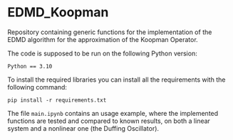 # EDMD_Koopman
Repository containing generic functions for the implementation of the EDMD algorithm for the approximation of the Koopman Operator.

The code is supposed to be run on the following Python version:
```console
Python == 3.10
```

To install the required libraries you can install all the requirements with the following command:
```console
pip install -r requirements.txt
```

The file `main.ipynb` contains an usage example, where the implemented functions are tested and compared to known results, on both a linear system and a nonlinear one (the Duffing Oscillator).
